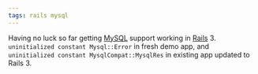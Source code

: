 ```yaml
---
tags: rails mysql
---
```


Having no luck so far getting [MySQL](/wiki/MySQL) support working in [Rails](/wiki/Rails) 3. `uninitialized constant Mysql::Error` in fresh demo app, and `uninitialized constant MysqlCompat::MysqlRes` in existing app updated to Rails 3.
